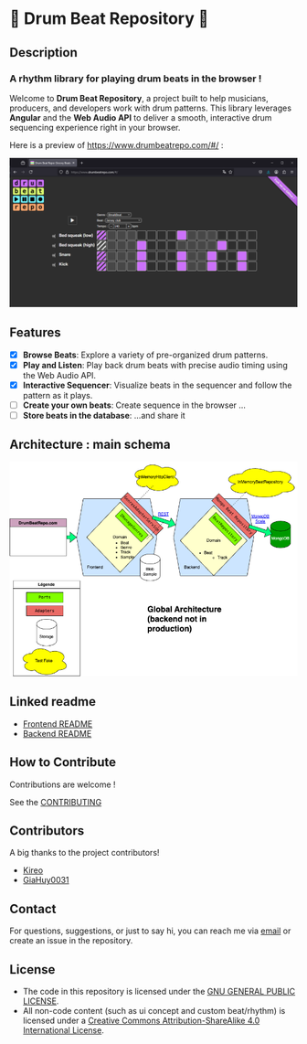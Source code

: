 # 🥁 Drum Beat Repository 🥁

## Description
### A rhythm library for playing drum beats in the browser !

Welcome to **Drum Beat Repository**, a project built to help musicians, producers, and developers work with drum patterns.
This library leverages **Angular** and the **Web Audio API** to deliver a smooth, interactive drum sequencing experience right in your browser.

Here is a preview of https://www.drumbeatrepo.com/#/ :

![app.png](app.png)

## Features

- [x] **Browse Beats**: Explore a variety of pre-organized drum patterns.
- [x] **Play and Listen**: Play back drum beats with precise audio timing using the Web Audio API.
- [x] **Interactive Sequencer**: Visualize beats in the sequencer and follow the pattern as it plays.
- [ ] **Create your own beats**: Create sequence in the browser ...
- [ ] **Store beats in the database**: ...and share it

## Architecture : main schema

![Architecture schema](drumbeatrepo-architecture.drawio.png)

## Linked readme

- [Frontend README](frontend/README.md)
- [Backend README](backend/README.md)

## How to Contribute

Contributions are welcome !

See the [CONTRIBUTING](CONTRIBUTING.md)

## Contributors

A big thanks to the project contributors!
- [Kireo](https://github.com/khg051203)
- [GiaHuy0031](https://github.com/GiaHuy0031)

## Contact

For questions, suggestions, or just to say hi, you can reach me via [email](mailto:bab07ali@gmail.com) or create an issue in the repository.

## License

- The code in this repository is licensed under the [GNU GENERAL PUBLIC LICENSE](LICENSE).
- All non-code content (such as ui concept and custom beat/rhythm) is licensed under a [Creative Commons Attribution-ShareAlike 4.0 International License](https://creativecommons.org/licenses/by-sa/4.0/).
